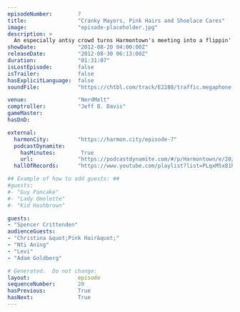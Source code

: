 ```yaml
---
episodeNumber:        7
title:                "Cranky Mayors, Pink Hairs and Shoelace Cares"
image:                "episode-placeholder.jpg"
description: >
  An especially antsy crowd turns Harmontown's meeting into a flippin' town meeting, pushing our fearless leader from musings on infidelity to contemplations of suicide. Plus: Dungeonmaster Spencer unveils the boys' characters!
showDate:             "2012-08-20 04:00:00Z"
releaseDate:          "2012-08-30 06:13:00Z"
duration:             "01:31:07"
isLostEpisode:        false
isTrailer:            false
hasExplicitLanguage:  false
soundFile:            "https://chtbl.com/track/E2288/traffic.megaphone.fm/STA7028373533.mp3?updated=1555697331"

venue:                "NerdMelt"
comptroller:          "Jeff B. Davis"
gameMaster:           
hasDnD:               

external:
  harmonCity:         "https://harmon.city/episode-7"
  podcastDynamite:
    hasMinutes:        True
    url:              "https://podcastdynamite.com/#/p/Harmontown/e/20/7"
  hallOfRecords:      "https://www.youtube.com/playlist?list=PLqxM5x81hNOaRVCngsVJqLkyjXrzyCckP"

## Example of how to add guests: ##
#guests:
#- "Guy Pancake"
#- "Lady Omelette"
#- "Kid Hashbrown"

guests:
- "Spencer Crittenden"
audienceGuests:
- "Christina &quot;Pink Hair&quot;"
- "Nti Aning"
- "Levi"
- "Adam Goldberg"

# Generated.  Do not change:
layout:               episode
sequenceNumber:       20
hasPrevious:          True
hasNext:              True
---
```


<!-- The episode description will be rendered here -->
<!-- Add your content below here -->

